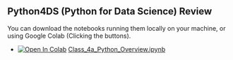 
## Python4DS (Python for Data Science) Review
You can download the notebooks running them locally on your machine, or using Google Colab (Clicking the buttons).

- [![Open In Colab](https://colab.research.google.com/assets/colab-badge.svg)](https://colab.research.google.com/github/Mjrovai/UNIFEI-IESTI01-TinyML-2022.1/blob/main/00_Curse_Folder/1_Fundamentals/Class_04a/notebooks/Class_4a_Python_Overview.ipynb) [Class_4a_Python_Overview.ipynb](https://github.com/Mjrovai/UNIFEI-IESTI01-TinyML-2022.1/blob/c37a9d83624bd425e889462a78985472b87f542c/00_Curse_Folder/1_Fundamentals/Class_04a/notebooks/Class_4a_Python_Overview.ipynb)


